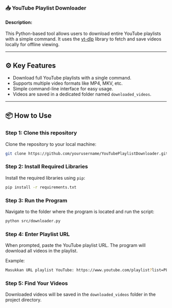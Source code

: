 ### 📥 **YouTube Playlist Downloader**

#### **Description:**
This Python-based tool allows users to download entire YouTube playlists with a simple command. It uses the [yt-dlp](https://github.com/yt-dlp/yt-dlp) library to fetch and save videos locally for offline viewing.

---

## ⚙️ **Key Features**
- Download full YouTube playlists with a single command.
- Supports multiple video formats like MP4, MKV, etc.
- Simple command-line interface for easy usage.
- Videos are saved in a dedicated folder named `downloaded_videos`.

---

## 📦 **How to Use**

### Step 1: Clone this repository
Clone the repository to your local machine:

```bash
git clone https://github.com/yourusername/YouTubePlaylistDownloader.git
```

### Step 2: Install Required Libraries
Install the required libraries using `pip`:

```bash
pip install -r requirements.txt
```

### Step 3: Run the Program
Navigate to the folder where the program is located and run the script:

```bash
python src/downloader.py
```

### Step 4: Enter Playlist URL
When prompted, paste the YouTube playlist URL. The program will download all videos in the playlist.

Example:
```bash
Masukkan URL playlist YouTube: https://www.youtube.com/playlist?list=PL1234567890abcdef
```

### Step 5: Find Your Videos
Downloaded videos will be saved in the `downloaded_videos` folder in the project directory.
